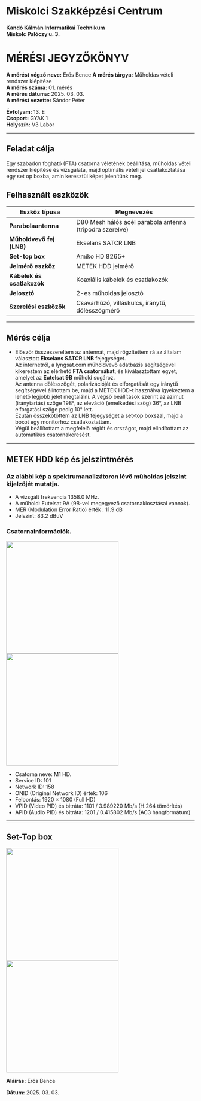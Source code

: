 # Miskolci Szakképzési Centrum  
**Kandó Kálmán Informatikai Technikum**  
**Miskolc Palóczy u. 3.**

# MÉRÉSI JEGYZŐKÖNYV 

**A mérést végző neve:** Erős Bence 
**A mérés tárgya:**  Műholdas vételi rendszer kiépítése     
**A mérés száma:** 01. mérés    
**A mérés dátuma:** 2025. 03. 03.    
**A mérést vezette:** Sándor Péter    

**Évfolyam:** 13. E  
**Csoport:** GYAK 1   
**Helyszín:** V3 Labor  

---

## Feladat célja 

Egy szabadon fogható (FTA) csatorna véletének beállítása, műholdas vételi rendszer kiépítése és vizsgálata, majd optimális vételi jel csatlakoztatása egy set op boxba, amin keresztül képet jelenítünk meg.  

## Felhasznált eszközök   

| Eszköz típusa         | Megnevezés                                      |
|-----------------------|------------------------------------------------|
| **Parabolaantenna**   | D80 Mesh hálós acél parabola antenna (tripodra szerelve) |
| **Műholdvevő fej (LNB)** | Ekselans SATCR LNB                           |
| **Set-top box**       | Amiko HD 8265+                                 |
| **Jelmérő eszköz**    | METEK HDD jelmérő                              |
| **Kábelek és csatlakozók** | Koaxiális kábelek és csatlakozók           |
| **Jelosztó**         | 2-es műholdas jelosztó                         |
| **Szerelési eszközök** | Csavarhúzó, villáskulcs, iránytű, dőlésszögmérő |


---

## Mérés célja

- Először összeszereltem az antennát, majd rögzítettem rá az általam választott **Ekselans SATCR LNB** fejegységet.  
Az internetről, a lyngsat.com műholdvevő adatbázis segítségével kikerestem az elérhető **FTA csatornákat**, és kiválasztottam egyet, amelyet az **Eutelsat 9B** műhold sugároz.  
Az antenna dőlésszögét, polarizációját és elforgatását egy iránytű segítségével állítottam be, majd a METEK HDD-t használva igyekeztem a lehető legjobb jelet megtalálni. A végső beállítások szerint az azimut (iránytartás) szöge 198°, az eleváció (emelkedési szög) 36°, az LNB elforgatási szöge pedig 10° lett.  
Ezután összekötöttem az LNB fejegységet a set-top boxszal, majd a boxot egy monitorhoz csatlakoztattam.  
Végül beállítottam a megfelelő régiót és országot, majd elindítottam az automatikus csatornakeresést.

---

## METEK HDD kép és jelszintmérés 

### Az alábbi kép a spektrumanalizátoron lévő műholdas jelszint kijelzőjét mutatja. 

 

  - A vizsgált frekvencia 1358.0 MHz.
  - A műhold: Eutelsat 9A (9B-vel megegyező csatornakiosztásai vannak).
  - MER (Modulation Error Ratio) érték : 11.9 dB 
  - Jelszint: 83.2 dBuV 

### Csatornainformációk.

<img src="" width="300px">

<img src="" width="300px">

- Csatorna neve: M1 HD.
- Service ID: 101
- Network ID: 158
- ONID (Original Network ID) érték: 106
- Felbontás: 1920 × 1080 (Full HD)
- VPID (Video PID) és bitráta: 1101 / 3.989220 Mb/s (H.264 tömörítés)
- APID (Audio PID) és bitráta: 1201 / 0.415802 Mb/s (AC3 hangformátum)

---

## Set-Top box


<img src="" width="300px">

<img src="" width="300px">


**Aláírás:** Erős Bence 

**Dátum:** 2025. 03. 03.

